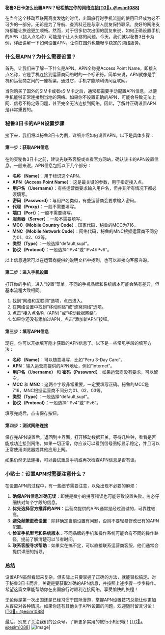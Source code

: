 **秘鲁3日卡怎么设置APN？轻松搞定你的网络连接[[TG💪+ @esim1088](https://t.me/s/esim1088)]**

在当今这个移动互联网高度发达的时代，出国旅行时手机流量的使用已经成为必不可少的一部分。无论是为了导航、查资料还是与家人朋友保持联系，良好的网络支持都能让旅途更加顺畅。然而，对于很多初次出国的朋友来说，如何正确设置手机的APN（接入点名称）可能是个让人头疼的问题。今天，我们就以秘鲁3日卡为例，详细讲解一下如何设置APN，让你在国外也能畅享稳定的网络服务。

### **什么是APN？为什么需要设置？**

首先，让我们来了解一下什么是APN。APN全称是Access Point Name，即接入点名称，它是手机连接到运营商网络时的一个标识符。简单来说，APN就像是手机和运营商之间的一座桥梁，通过它，手机才能顺利访问互联网。

当你购买了国外的SIM卡或者eSIM卡之后，通常都需要手动配置APN信息，以便手机能够正常连接到当地的网络。如果你不设置正确的APN，可能会导致无法上网、信号不稳定等问题，甚至完全无法连接到网络。因此，了解并正确设置APN是非常重要的。

### **秘鲁3日卡的APN设置步骤**

接下来，我们将以秘鲁3日卡为例，详细介绍如何设置APN。以下是具体步骤：

#### **第一步：获取APN信息**
在购买秘鲁3日卡之前，建议先联系客服或查看官方网站，确认该卡的APN设置信息。一般来说，APN信息包括以下几个部分：
- **名称（Name）**：用于标识这个APN。
- **APN（Access Point Name）**：这是最关键的参数，用于指定接入点。
- **用户名（Username）**：有些运营商要求输入用户名，但并非所有情况下都必须填写。
- **密码（Password）**：与用户名类似，有些运营商会要求输入密码。
- **代理（Proxy）**：一般不需要填写。
- **端口（Port）**：一般不需要填写。
- **服务器（Server）**：一般不需要填写。
- **MCC（Mobile Country Code）**：国家代码，秘鲁的MCC为716。
- **MNC（Mobile Network Code）**：网络代码，秘鲁的MNC根据运营商不同分为01、02、03等。
- **类型（Type）**：一般选择“default,supl”。
- **协议（Protocol）**：一般选择“IPv4”或“IPv4/IPv6”。

以上信息通常可以在运营商提供的说明文档中找到，也可以直接向客服咨询。

#### **第二步：进入手机设置**
打开你的手机，进入“设置”菜单。不同的手机品牌和系统版本可能会略有差异，但基本流程大致相同。

1. 找到“网络和互联网”选项，点击进入。
2. 在网络设置中找到“移动网络”或“蜂窝网络”选项。
3. 点击“接入点名称（APN）”或“移动数据网络”。
4. 如果你还没有添加过APN，点击“添加新APN”按钮。

#### **第三步：填写APN信息**
现在，你可以开始填写刚才获取的APN信息了。以下是一些常见字段的填写方法：

- **名称（Name）**：可以随意填写，比如“Peru 3-Day Card”。
- **APN**：输入运营商提供的APN地址，例如“internet”。
- **用户名（Username）** 和 **密码（Password）**：如果运营商没有要求，可以留空。
- **MCC** 和 **MNC**：这两个字段非常重要，一定要填写正确。秘鲁的MCC是716，MNC根据运营商不同分为01、02、03等。
- **类型（Type）**：一般选择“default,supl”。
- **协议（Protocol）**：一般选择“IPv4”或“IPv6”。

填写完成后，点击保存按钮。

#### **第四步：测试网络连接**
保存完APN设置后，返回到主界面，打开移动数据开关。等待几秒钟，看看是否能成功连接到网络。如果一切正常，你应该可以看到信号图标显示稳定，并且可以正常使用浏览器或其他应用上网。

如果仍然无法连接，可以尝试重启手机或再次检查APN信息是否有误。

### **小贴士：设置APN时需要注意什么？**

在设置APN的过程中，有一些细节需要注意，以免出现不必要的麻烦：

1. **确保APN信息准确无误**：即使是微小的拼写错误也可能导致设置失败。务必仔细核对每个字段的信息。
2. **优先选择官方推荐的APN**：运营商提供的APN通常是经过测试的，可靠性较高。
3. **避免频繁更改设置**：除非确定当前设置有问题，否则不要轻易修改已有的APN配置。
4. **检查手机型号和系统版本**：不同品牌的手机和操作系统可能会有不同的操作路径，提前了解清楚可以节省时间。
5. **联系客服寻求帮助**：如果实在搞不定，可以直接联系运营商客服，他们通常会提供详细的指导。

### **总结**

设置APN虽然看起来复杂，但实际上只要掌握了正确的方法，就能轻松搞定。对于秘鲁3日卡而言，关键是要获取准确的APN信息，并按照上述步骤一步步操作。希望这篇文章能帮助你在出国旅行时顺利连接网络，享受愉快的旅程！

无论你是第一次出国还是已经习惯于国际漫游，掌握APN设置技巧总能让你更加从容应对各种情况。如果你还有其他关于APN设置的问题，欢迎随时留言讨论！[[TG💪+ @esim1088](https://t.me/s/esim1088)]

最后，别忘了关注我们的公众号，了解更多实用的旅行小知识哦！[[TG💪+ @esim1088](https://t.me/s/esim1088)] ![Image](https://i.postimg.cc/4NQfJmqS/Snipaste-2025-05-13-00-14-12.png)]